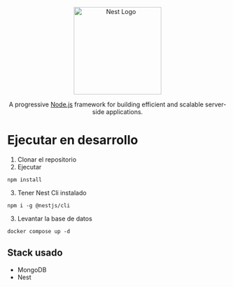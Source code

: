 <p align="center">
  <a href="http://nestjs.com/" target="blank"><img src="https://nestjs.com/img/logo-small.svg" width="200" alt="Nest Logo" /></a>
</p>

[circleci-image]: https://img.shields.io/circleci/build/github/nestjs/nest/master?token=abc123def456
[circleci-url]: https://circleci.com/gh/nestjs/nest

  <p align="center">A progressive <a href="http://nodejs.org" target="_blank">Node.js</a> framework for building efficient and scalable server-side applications.</p>
    <p align="center">

# Ejecutar en desarrollo
1. Clonar el repositorio
2. Ejecutar 
```
npm install
```
3. Tener Nest Cli instalado
```
npm i -g @nestjs/cli
```
3. Levantar la base de datos
```
docker compose up -d
```

## Stack usado
* MongoDB
* Nest
